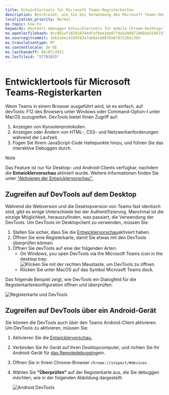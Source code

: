 ```yaml
---
title: Entwicklertools für Microsoft Teams-Registerkarten
description: Beschreibt, wie Sie bei Verwendung des Microsoft Teams-Desktopclients zu devTools gelangen
localization_priority: Normal
ms.topic: how-to
keywords: Devtools debuggen Entwicklertools für mobile Chrome-Desktopclients
ms.openlocfilehash: 8cc881af102810744dfaf0ee3de077da5d40671068ab319575518f8978e5f791
ms.sourcegitcommit: 3ab1cbec41b9783a7abba1e0870a67831282c3b5
ms.translationtype: MT
ms.contentlocale: de-DE
ms.lasthandoff: 08/07/2021
ms.locfileid: "57701835"
---
```

# <a name="devtools-for-microsoft-teams-tabs"></a>Entwicklertools für Microsoft Teams-Registerkarten

Wenn Teams in einem Browser ausgeführt wird, ist es einfach, auf devTools: F12 des Browsers unter Windows oder Command-Option-I unter MacOS zuzugreifen. DevTools bietet Ihnen Zugriff auf:

1. Anzeigen von Konsolenprotokollen.
1. Anzeigen oder Ändern von HTML-, CSS- und Netzwerkanforderungen während der Laufzeit.
1. Fügen Sie Ihrem JavaScript-Code Haltepunkte hinzu, und führen Sie das interaktive Debuggen durch.

> [!NOTE]
> Das Feature ist nur für Desktop- und Android-Clients verfügbar, nachdem die **Entwicklervorschau** aktiviert wurde. Weitere Informationen finden Sie unter ["Aktivieren der Entwicklervorschau".](~/resources/dev-preview/developer-preview-intro.md)

## <a name="access-devtools-on-the-desktop"></a>Zugreifen auf DevTools auf dem Desktop

Während die Webversion und die Desktopversion von Teams fast identisch sind, gibt es einige Unterschiede bei der Authentifizierung. Manchmal ist die einzige Möglichkeit, herauszufinden, was passiert, die Verwendung der DevTools. Um DevTools im Desktopclient zu verwenden, müssen Sie:

1. Stellen Sie sicher, dass Sie die [Entwicklervorschau](~/resources/dev-preview/developer-preview-intro.md)aktiviert haben.
1. Öffnen Sie eine Registerkarte, damit Sie etwas mit den DevTools überprüfen können.
1. Öffnen Sie devTools auf eine der folgenden Arten:
    * On Windows, you open DevTools via the Microsoft Teams icon in the desktop tray:<br>
  ![Klicken Sie mit der rechten Maustaste, um DevTools zu öffnen.](~/assets/images/dev-preview/devtools-right-click.png)
    * Klicken Sie unter MacOS auf das Symbol Microsoft Teams dock.

Das folgende Beispiel zeigt, wie DevTools ein Dialogfeld für die Registerkartenkonfiguration öffnen und überprüfen:

   ![Registerkarte und DevTools](~/assets/images/dev-preview/tab-and-devtools.png)

## <a name="access-devtools-from-an-android-device"></a>Zugreifen auf DevTools über ein Android-Gerät

Sie können die DevTools auch über den Teams Android-Client aktivieren. Um DevTools zu aktivieren, müssen Sie:

1. Aktivieren Sie die [Entwicklervorschau.](~/resources/dev-preview/developer-preview-intro.md)
1. Verbinden Sie Ihr Gerät auf Ihren Desktopcomputer, und richten Sie Ihr Android-Gerät für [das Remotedebugging](https://developers.google.com/web/tools/chrome-devtools/remote-debugging/)ein.
1. Öffnen Sie in Ihrem Chrome-Browser `chrome://inspect/#devices` .
1. Wählen Sie **"Überprüfen"** auf der Registerkarte aus, die Sie debuggen möchten, wie in der folgenden Abbildung dargestellt:

   ![Android DevTools](~/assets/images/android-devtools.png)
